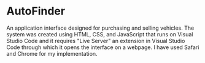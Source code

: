 # AutoFinder
An application interface designed for purchasing and selling vehicles. The system was created using HTML, CSS, and JavaScript that runs on Visual Studio Code and it requires "Live Server" an extension in Visual Studio Code through which it opens the interface on a webpage. I have used Safari and Chrome for my implementation.
